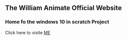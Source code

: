 ## The William Animate Official Website
### Home fo the windows 10 in scratch Project
Click here to visite [ME](https://WilliamAnimate.github.io)
